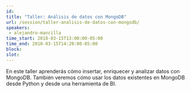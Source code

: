 ```yaml
---
id: 
title: "Taller: Análisis de datos con MongoDB"
url: /session/taller-analisis-de-datos-con-mongodb/
speakers:
 - alejandro-mancilla
time_start: 2018-03-15T13:00:00-05:00
time_end: 2018-03-15T14:20:00-05:00
block: 
slot: 
---
```


En este taller aprenderás cómo insertar, enriquecer y analizar datos con MongoDB. También veremos cómo usar los datos existentes en MongoDB desde Python y desde una herramienta de BI.